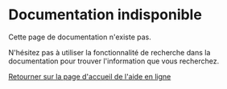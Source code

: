 # Documentation indisponible

Cette page de documentation n'existe pas.

N'hésitez pas à utiliser la fonctionnalité de recherche dans la documentation pour trouver l'information que vous recherchez.

[Retourner sur la page d'accueil de l'aide en ligne](./)